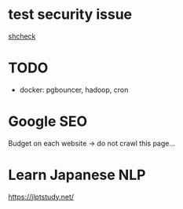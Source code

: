 # test security issue
[shcheck](https://github.com/meliot/shcheck)

# TODO
* docker: pgbouncer, hadoop, cron

# Google SEO
Budget on each website -> do not crawl this page...

# Learn Japanese NLP
https://jlptstudy.net/

